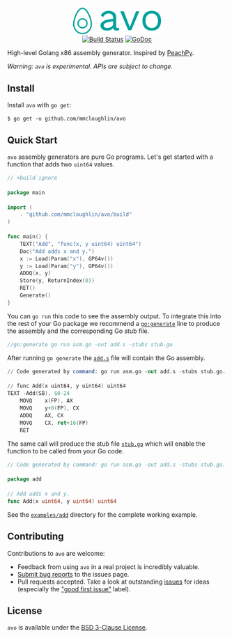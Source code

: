 <p align="center">
  <img src="logo.svg" width="40%" border="0" alt="avo" />
  <br />
  <a href="https://app.shippable.com/github/mmcloughlin/avo/dashboard"><img src="https://api.shippable.com/projects/5bf9e8f059e32e0700ec360f/badge?branch=master" alt="Build Status" /></a>
  <a href="http://godoc.org/github.com/mmcloughlin/avo"><img src="http://img.shields.io/badge/godoc-reference-5272B4.svg" alt="GoDoc" /></a>
</p>

High-level Golang x86 assembly generator. Inspired by [PeachPy](https://github.com/Maratyszcza/PeachPy).

_Warning: `avo` is experimental. APIs are subject to change._

## Install

Install `avo` with `go get`:

```
$ go get -u github.com/mmcloughlin/avo
```

## Quick Start

`avo` assembly generators are pure Go programs. Let's get started with a function that adds two `uint64` values.

[embedmd]:# (examples/add/asm.go)
```go
// +build ignore

package main

import (
	. "github.com/mmcloughlin/avo/build"
)

func main() {
	TEXT("Add", "func(x, y uint64) uint64")
	Doc("Add adds x and y.")
	x := Load(Param("x"), GP64v())
	y := Load(Param("y"), GP64v())
	ADDQ(x, y)
	Store(y, ReturnIndex(0))
	RET()
	Generate()
}
```

You can `go run` this code to see the assembly output. To integrate this into the rest of your Go package we recommend a [`go:generate`](https://blog.golang.org/generate) line to produce the assembly and the corresponding Go stub file.

[embedmd]:# (examples/add/add_test.go go /.*go:generate.*/)
```go
//go:generate go run asm.go -out add.s -stubs stub.go
```

After running `go generate` the [`add.s`](examples/add/add.s) file will contain the Go assembly.

[embedmd]:# (examples/add/add.s)
```s
// Code generated by command: go run asm.go -out add.s -stubs stub.go. DO NOT EDIT.

// func Add(x uint64, y uint64) uint64
TEXT ·Add(SB), $0-24
	MOVQ	x(FP), AX
	MOVQ	y+8(FP), CX
	ADDQ	AX, CX
	MOVQ	CX, ret+16(FP)
	RET
```

The same call will produce the stub file [`stub.go`](examples/add/stub.go) which will enable the function to be called from your Go code.

[embedmd]:# (examples/add/stub.go)
```go
// Code generated by command: go run asm.go -out add.s -stubs stub.go. DO NOT EDIT.

package add

// Add adds x and y.
func Add(x uint64, y uint64) uint64
```

See the [`examples/add`](examples/add) directory for the complete working example.

## Contributing

Contributions to `avo` are welcome:

* Feedback from using `avo` in a real project is incredibly valuable.
* [Submit bug reports](https://github.com/mmcloughlin/avo/issues/new) to the issues page.
* Pull requests accepted. Take a look at outstanding [issues](https://github.com/mmcloughlin/avo/issues) for ideas (especially the ["good first issue"](https://github.com/mmcloughlin/avo/labels/good%20first%20issue) label).

## License

`avo` is available under the [BSD 3-Clause License](LICENSE).
